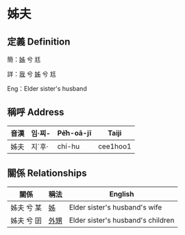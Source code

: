 # 姊夫
## 定義 Definition
簡：[姊](member5.md) 兮 尪

詳：[我](member1.md) 兮 [姊](member5.md) 兮 尪

Eng：Elder sister's husband

## 稱呼 Address

音漢 | 임·찌- | Pe̍͘h-oā-jī | Taiji
--- | --- | --- | --- 
姊夫 | 지ˊ후· | chí-hu | cee1hoo1 


## 關係 Relationships

關係 | 稱法 | English
--- | --- | --- 
姊夫 兮 某 | [姊](member5.md) | Elder sister's husband's wife
姊夫 兮 囝 | [外甥](member25.md) | Elder sister's husband's children
